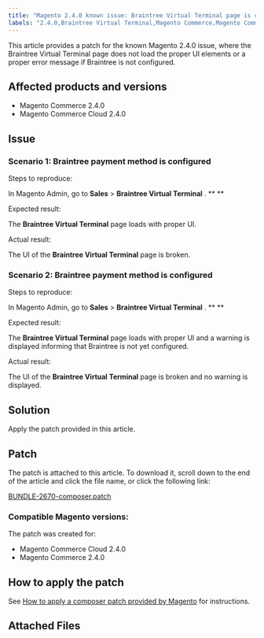 ```yaml
---
title: "Magento 2.4.0 known issue: Braintree Virtual Terminal page is corrupted"
labels: "2.4.0,Braintree Virtual Terminal,Magento Commerce,Magento Commerce Cloud,known issues,patch,troubleshooting"
---
```


This article provides a patch for the known Magento 2.4.0 issue, where the Braintree Virtual Terminal page does not load the proper UI elements or a proper error message if Braintree is not configured.

## Affected products and versions

* Magento Commerce 2.4.0
* Magento Commerce Cloud 2.4.0

## Issue

### Scenario 1: Braintree payment method is configured

 <span class="wysiwyg-underline">Steps to reproduce:</span> 

In Magento Admin, go to **Sales** > **Braintree Virtual Terminal** . ** ** 

 <span class="wysiwyg-underline">Expected result:</span> 

The **Braintree Virtual Terminal** page loads with proper UI.

 <span class="wysiwyg-underline">Actual result:</span> 

The UI of the **Braintree Virtual Terminal** page is broken.

### Scenario 2: Braintree payment method is configured

 <span class="wysiwyg-underline">Steps to reproduce:</span> 

In Magento Admin, go to **Sales** > **Braintree Virtual Terminal** . ** ** 

 <span class="wysiwyg-underline">Expected result:</span> 

The **Braintree Virtual Terminal** page loads with proper UI and a warning is displayed informing that Braintree is not yet configured.

 <span class="wysiwyg-underline">Actual result:</span> 

The UI of the **Braintree Virtual Terminal** page is broken and no warning is displayed.

## Solution

Apply the patch provided in this article.

## Patch

The patch is attached to this article. To download it, scroll down to the end of the article and click the file name, or click the following link:

 [BUNDLE-2670-composer.patch](assets/BUNDLE-2670-composer.patch.zip) 

### Compatible Magento versions:

The patch was created for:

* Magento Commerce Cloud 2.4.0
* Magento Commerce 2.4.0

## How to apply the patch

See [How to apply a composer patch provided by Magento](https://support.magento.com/hc/en-us/articles/360028367731) for instructions.

## Attached Files
